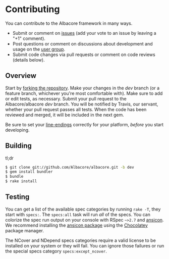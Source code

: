 # Contributing

You can contribute to the Albacore framework in many ways.

* Submit or comment on [issues][1] (add your vote to an issue by leaving a "+1" comment).
* Post questions or comment on discussions about development and usage on the [user group][2].
* Submit code changes via pull requests or comment on code reviews (details below).

## Overview

Start by [forking the repository][3]. Make your changes in the *dev* branch (or a feature branch, whichever you're most comfortable with). Make sure to add or edit tests, as necessary. Submit your pull request to the Albacore/albacore *dev* branch. You will be notified by Travis, our servant, whether your pull request passes all tests. When the code has been reviewed and merged, it will be included in the next gem.

Be sure to set your [line-endings][4] correctly for your platform, *before* you start developing.

## Building

tl;dr

``` bash
$ git clone git://github.com/Albacore/albacore.git -b dev
$ gem install bundler
$ bundle
$ rake install
```

## Testing

You can get a list of the available spec categories by running `rake -T`, they start with `specs:`. The `specs:all` task will run *all* of the specs. You can colorize the spec run output on your console with RSpec `~>2.7` and [ansicon][5]. We recommend installing the [ansicon package][6] using the [Chocolatey][7] package manager.

The NCover and NDepend specs categories require a valid license to be installed on your system or they will fail. You can ignore those failures or run the special specs category `specs:except_ncover`.


 [1]: http://github.com/Albacore/albacore/issues 
 [2]: http://groups.google.com/group/albacoredev
 [3]: http://help.github.com/forking/
 [4]: http://help.github.com/dealing-with-lineendings/
 [5]: http://adoxa.3eeweb.com/ansicon/ 
 [6]: http://chocolatey.org/packages/ansicon
 [7]: http://chocolatey.org/
